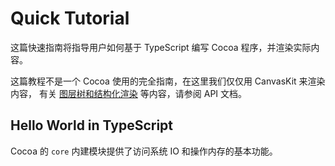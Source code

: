 Quick Tutorial
==============

这篇快速指南将指导用户如何基于 TypeScript 编写 Cocoa 程序，并渲染实际内容。

这篇教程不是一个 Cocoa 使用的完全指南，在这里我们仅仅用 CanvasKit 来渲染内容，
有关 [图层树和结构化渲染](./pipeline/rasterization_stage.md) 等内容，请参阅 API 文档。

## Hello World in TypeScript
Cocoa 的 `core` 内建模块提供了访问系统 IO 和操作内存的基本功能。
